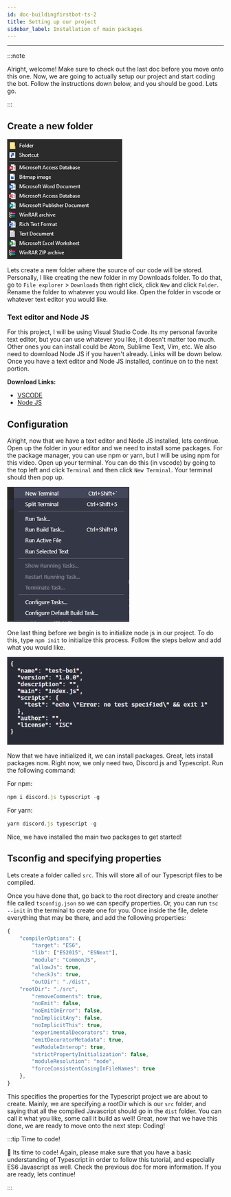 ```yaml
---
id: doc-buildingfirstbot-ts-2
title: Setting up our project
sidebar_label: Installation of main packages
---
```


---

:::note

Alright, welcome! Make sure to check out the last doc before you move onto this one. Now, we are going to actually setup our project and start coding the bot. Follow the instructions down below, and you should be good. Lets go.

:::

## Create a new folder

![Installation](/img/ts-docs/sc-7.png)

Lets create a new folder where the source of our code will be stored. Personally, I like creating the new folder in my Downloads folder. To do that, go to `File explorer` > `Downloads` then right click, click `New` and click `Folder`. Rename the folder to whatever you would like. Open the folder in vscode or whatever text editor you would like.

### Text editor and Node JS

For this project, I will be using Visual Studio Code. Its my personal favorite text editor, but you can use whatever you like, it doesn't matter too much. Other ones you can install could be Atom, Sublime Text, Vim, etc. We also need to download Node JS if you haven't already. Links will be down below. Once you have a text editor and Node JS installed, continue on to the next portion.

**Download Links:**

- [VSCODE](https://code.visualstudio.com/download)
- [Node JS](https://nodejs.org/en/download/)

## Configuration

Alright, now that we have a text editor and Node JS installed, lets continue. Open up the folder in your editor and we need to install some packages. For the package manager, you can use npm or yarn, but I will be using npm for this video. Open up your terminal. You can do this (in vscode) by going to the top left and click `Terminal` and then click `New Terminal`. Your terminal should then pop up.

![Installation](/img/ts-docs/sc-8.png)

One last thing before we begin is to initialize node js in our project. To do this, type `npm init` to initialize this process. Follow the steps below and add what you would like.

![Installation](/img/ts-docs/sc-9.png)

Now that we have initialized it, we can install packages.
Great, lets install packages now. Right now, we only need two, Discord.js and Typescript. Run the following command:

For npm:

```ts title="Terminal"
npm i discord.js typescript -g
```

For yarn:

```ts title="Terminal"
yarn discord.js typescript -g
```

Nice, we have installed the main two packages to get started!

## Tsconfig and specifying properties

Lets create a folder called `src`. This will store all of our Typescript files to be compiled.

Once you have done that, go back to the root directory and create another file called `tsconfig.json` so we can specify properties. Or, you can run `tsc --init` in the terminal to create one for you. Once inside the file, delete everything that may be there, and add the following properties:

```ts
{
	"compilerOptions": {
		"target": "ES6",
		"lib": ["ES2015", "ESNext"],
		"module": "CommonJS",
		"allowJs": true,
		"checkJs": true,
		"outDir": "./dist",
    "rootDir": "./src",
		"removeComments": true,
		"noEmit": false,
		"noEmitOnError": false,
		"noImplicitAny": false,
		"noImplicitThis": true,
		"experimentalDecorators": true,
		"emitDecoratorMetadata": true,
		"esModuleInterop": true,
		"strictPropertyInitialization": false,
		"moduleResolution": "node",
		"forceConsistentCasingInFileNames": true
	},
}
```

This specifies the properties for the Typescript project we are about to create. Mainly, we are specifying a rootDir which is our `src` folder, and saying that all the compiled Javascript should go in the `dist` folder. You can call it what you like, some call it build as well! Great, now that we have this done, we are ready to move onto the next step: Coding!

:::tip Time to code!

🚀 Its time to code! Again, please make sure that you have a basic understanding of Typescript in order to follow this tutorial, and especially ES6 Javascript as well. Check the previous doc for more information. If you are ready, lets continue!

:::
